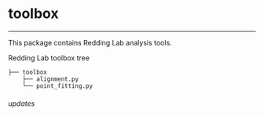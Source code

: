 # toolbox

----

This package contains Redding Lab analysis tools. 

Redding Lab toolbox tree

    ├── toolbox
        ├── alignment.py
        └── point_fitting.py

###### updates
